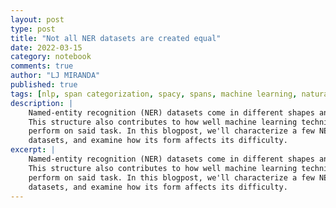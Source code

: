 ```yaml
---
layout: post
type: post
title: "Not all NER datasets are created equal"
date: 2022-03-15
category: notebook
comments: true
author: "LJ MIRANDA"
published: true
tags: [nlp, span categorization, spacy, spans, machine learning, natural language processing, linguistics]
description: |
    Named-entity recognition (NER) datasets come in different shapes and sizes.
    This structure also contributes to how well machine learning techniques
    perform on said task. In this blogpost, we'll characterize a few NER
    datasets, and examine how its form affects its difficulty.
excerpt: |
    Named-entity recognition (NER) datasets come in different shapes and sizes.
    This structure also contributes to how well machine learning techniques
    perform on said task. In this blogpost, we'll characterize a few NER
    datasets, and examine how its form affects its difficulty.
---
```




<!--

- What is NER
    - NER datasets in the wild
- Introduce Papay et al's work: introduce 4 span characteristics
- Introduce the datasets we'll use
    - Standard NER: OntoNotes, ConLL
    - Quotation detection: RIQUA
    - Nested NER: ACE2004, ACE2005, GENIA
    - A few domain-specific datasets: EBM-NLP
-->

